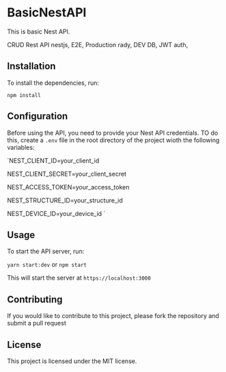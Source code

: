 # BasicNestAPI

This is basic Nest API.

CRUD Rest API nestjs, E2E, Production rady, DEV DB, JWT auth,

## Installation 
To install the dependencies, run: 

`npm install` 

## Configuration 
Before using the API, you need to provide your Nest API credentials. TO do this, create a `.env` file in the root directory of the project wioth the following variables:

`NEST_CLIENT_ID=your_client_id

NEST_CLIENT_SECRET=your_client_secret

NEST_ACCESS_TOKEN=your_access_token

NEST_STRUCTURE_ID=your_structure_id

NEST_DEVICE_ID=your_device_id
`

## Usage
To start the API server, run:

`yarn start:dev` 
or 
`npm start`

This will start the server at `https://localhost:3000`

## Contributing 
If you would like to contribute to this project, please fork the repository and submit a pull request 

## License 
This project is licensed under the MIT license.
